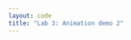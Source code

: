 ```yaml
---
layout: code
title: "Lab 3: Animation demo 2"
---
```


<canvas data-processing-sources="anim3.pde"></canvas>
